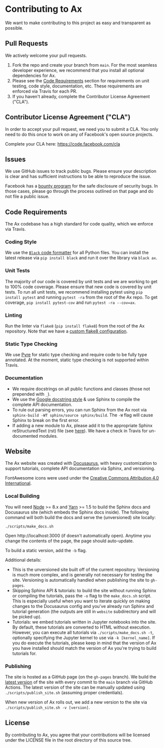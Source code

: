 # Contributing to Ax
We want to make contributing to this project as easy and transparent as
possible.

## Pull Requests
We actively welcome your pull requests.

1. Fork the repo and create your branch from `main`.
  For the most seamless developer experience, we recommend that you install
  all optional dependencies for Ax.
2. Please see the [Code Requirements](#code-requirements) section for requirements on unit testing, code style, documentation, etc. These requirements are enforced via Travis for each PR.
3. If you haven't already, complete the Contributor License Agreement ("CLA").

## Contributor License Agreement ("CLA")
In order to accept your pull request, we need you to submit a CLA. You only need
to do this once to work on any of Facebook's open source projects.

Complete your CLA here: <https://code.facebook.com/cla>

## Issues
We use GitHub issues to track public bugs. Please ensure your description is
clear and has sufficient instructions to be able to reproduce the issue.

Facebook has a [bounty program](https://www.facebook.com/whitehat/) for the safe
disclosure of security bugs. In those cases, please go through the process
outlined on that page and do not file a public issue.

## Code Requirements

The Ax codebase has a high standard for code quality, which we enforce via Travis.

### Coding Style
We use the [`Black` code formatter](https://github.com/ambv/black) for all Python files. You can install the latest release via `pip install black` and run it over the library via `black ax`.

### Unit Tests
The majority of our code is covered by unit tests and we are working to get to 100% code coverage. Please ensure that new code is covered by unit tests. To run all unit tests, we recommend installing pytest using `pip install pytest` and running `pytest -ra` from the root of the Ax repo. To get coverage, `pip install pytest-cov` and run `pytest -ra --cov=ax`.

### Linting
Run the linter via `flake8` (`pip install flake8`) from the root of the Ax repository. Note that we have a [custom flake8 configuration](https://github.com/facebook/Ax/blob/main/.flake8).

### Static Type Checking
We use [Pyre](https://pyre-check.org/) for static type checking and require code to be fully type annotated. At the moment, static type checking is not supported within Travis.

### Documentation
* We require docstrings on all public functions and classes (those not prepended with `_`).
* We use the [Google docstring style](https://sphinxcontrib-napoleon.readthedocs.io/en/latest/example_google.html) & use Sphinx to compile the complete API documentation.
* To rule out parsing errors, you can run Sphinx from the Ax root via `sphinx-build -WT sphinx/source sphinx/build`. The `-W` flag will cause Sphinx to break on the first error.
* If adding a new module to Ax, please add it to the appropriate Sphinx reStructuredText (rst) file (see [here](https://github.com/facebook/Ax/tree/main/sphinx/source)). We have a check in Travis for un-documented modules.

## Website

The Ax website was created with [Docusaurus](https://docusaurus.io/), with heavy customization to support tutorials, complete API documentation via Sphinx, and versioning.

FontAwesome icons were used under the [Creative Commons Attribution 4.0 International](https://fontawesome.com/license).

### Local Building

You will need [Node](https://nodejs.org/en/) >= 8.x and [Yarn](https://yarnpkg.com/en/) >= 1.5
to build the Sphinx docs and Docusaurus site (which embeds the Sphinx docs inside). The
following command will both build the docs and serve the (unversioned) site locally:
```
./scripts/make_docs.sh
```

Open http://localhost:3000 (if doesn't automatically open). Anytime you change the contents of the page, the page should auto-update.

To build a static version, add the `-b` flag.

Additional details:

* This is the unversioned site built off of the current repository. Versioning is much more complex, and is generally not necessary for testing the site. Versioning is automatically handled when publishing the site to `gh-pages`.
* Skipping Sphinx API & tutorials: to build the site without running Sphinx or compiling the tutorials, pass the `-o` flag to the `make_docs.sh` script. This is especially useful when you want to iterate quickly on making changes to the Docusaurus config and you've already run Sphinx and tutorial generation (the outputs are still in `website` subdirectory and will be picked up).
* Tutorials: we embed tutorials written in Jupyter notebooks into the site. By default, these tutorials are converted to HTML without execution. However, you can execute all tutorials via `./scripts/make_docs.sh -t`, optionally specifying the Jupyter kernel to use via `-k [kernel_name]`. If you do execute the tutorials, please keep in mind that the version of Ax you have installed should match the version of Ax you're trying to build tutorials for.

### Publishing
The site is hosted as a GitHub page (on the `gh-pages` branch). We build the [latest version](https://ax.dev/versions/latest/index.html) of the site with every commit to the `main` branch via GitHub Actions. The latest version of the site can be manually updated using `./scripts/publish_site.sh` (assuming proper credentials).

When new version of Ax rolls out, we add a new version to the site via `./scripts/publish_site.sh -v [version]`.

## License
By contributing to Ax, you agree that your contributions will be licensed
under the LICENSE file in the root directory of this source tree.
